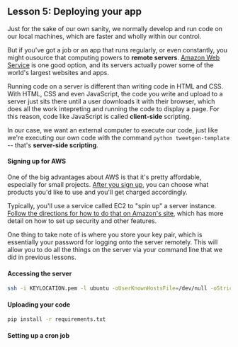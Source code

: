 ## Lesson 5: Deploying your app

Just for the sake of our own sanity, we normally develop and run code on our local machines, which are faster and wholly within our control.

But if you've got a job or an app that runs regularly, or even constantly, you might ousource that computing powers to __remote servers__. [Amazon Web Service](http://aws.amazon.com/) is one good option, and its servers actually power some of the world's largest websites and apps.

Running code on a server is different than writing code in HTML and CSS. With HTML, CSS and even JavaScript, the code you write and upload to a server just sits there until a user downloads it with their browser, which does all the work intepreting and running the code to display a page. For this reason, code like JavaScript is called __client-side__ scripting.

In our case, we want an external computer to execute our code, just like we're executing our own code with the command ```python tweetgen-template``` -- that's __server-side scripting__.

#### Signing up for AWS

One of the big advantages about AWS is that it's pretty affordable, especially for small projects. [After you sign up](http://aws.amazon.com/), you can choose what products you'd like to use and you'll get charged accordingly.

Typically, you'll use a service called EC2 to "spin up" a server instance. [Follow the directions for how to do that on Amazon's site](http://docs.aws.amazon.com/AWSEC2/latest/UserGuide/EC2_GetStarted.html), which has more detail on how to set up security and other features.

One thing to take note of is where you store your key pair, which is essentially your password for logging onto the server remotely. This will allow you to do all the things on the server via your command line that we did in previous lessons.

#### Accessing the server

```bash
ssh -i KEYLOCATION.pem -l ubuntu -oUserKnownHostsFile=/dev/null -oStrictHostKeyChecking=no IP.ADDRESS.OF.SERVER
```

#### Uploading your code

```bash
pip install -r requirements.txt
```

#### Setting up a cron job